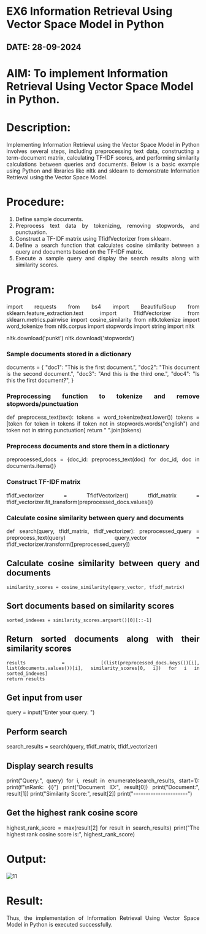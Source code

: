 # EX6 Information Retrieval Using Vector Space Model in Python

## DATE: 28-09-2024

# AIM: To implement Information Retrieval Using Vector Space Model in Python.

# Description: 
<div align = "justify">
Implementing Information Retrieval using the Vector Space Model in Python involves several steps, including preprocessing text data, constructing a term-document matrix, 
calculating TF-IDF scores, and performing similarity calculations between queries and documents. Below is a basic example using Python and libraries like nltk and 
sklearn to demonstrate Information Retrieval using the Vector Space Model.

# Procedure:
1. Define sample documents.
2. Preprocess text data by tokenizing, removing stopwords, and punctuation.
3. Construct a TF-IDF matrix using TfidfVectorizer from sklearn.
4. Define a search function that calculates cosine similarity between a query and documents based on the TF-IDF matrix.
5. Execute a sample query and display the search results along with similarity scores.

# Program:

import requests
from bs4 import BeautifulSoup
from sklearn.feature_extraction.text import TfidfVectorizer
from sklearn.metrics.pairwise import cosine_similarity
from nltk.tokenize import word_tokenize
from nltk.corpus import stopwords
import string
import nltk

nltk.download('punkt')
nltk.download('stopwords')

### Sample documents stored in a dictionary
documents = {
    "doc1": "This is the first document.",
    "doc2": "This document is the second document.",
    "doc3": "And this is the third one.",
    "doc4": "Is this the first document?",
}

### Preprocessing function to tokenize and remove stopwords/punctuation
def preprocess_text(text):
    tokens = word_tokenize(text.lower())
    tokens = [token for token in tokens if token not in stopwords.words("english") and token not in string.punctuation]
    return " ".join(tokens)

### Preprocess documents and store them in a dictionary
preprocessed_docs = {doc_id: preprocess_text(doc) for doc_id, doc in documents.items()}

### Construct TF-IDF matrix
tfidf_vectorizer = TfidfVectorizer()
tfidf_matrix = tfidf_vectorizer.fit_transform(preprocessed_docs.values())

### Calculate cosine similarity between query and documents
def search(query, tfidf_matrix, tfidf_vectorizer):
    preprocessed_query = preprocess_text(query)
    query_vector = tfidf_vectorizer.transform([preprocessed_query])

## Calculate cosine similarity between query and documents
    similarity_scores = cosine_similarity(query_vector, tfidf_matrix)

## Sort documents based on similarity scores
    sorted_indexes = similarity_scores.argsort()[0][::-1]

 ## Return sorted documents along with their similarity scores
    results = [(list(preprocessed_docs.keys())[i], list(documents.values())[i], similarity_scores[0, i]) for i in sorted_indexes]
    return results

## Get input from user
query = input("Enter your query: ")

## Perform search
search_results = search(query, tfidf_matrix, tfidf_vectorizer)

## Display search results
print("Query:", query)
for i, result in enumerate(search_results, start=1):
    print(f"\nRank: {i}")
    print("Document ID:", result[0])
    print("Document:", result[1])
    print("Similarity Score:", result[2])
    print("----------------------")

## Get the highest rank cosine score
highest_rank_score = max(result[2] for result in search_results)
print("The highest rank cosine score is:", highest_rank_score)

# Output:

![11](https://github.com/user-attachments/assets/08014843-6078-4d47-a188-0a245790bfcd)


# Result:
Thus, the implementation of Information Retrieval Using Vector Space Model in Python is executed successfully.

